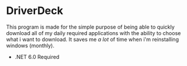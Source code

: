 # DriverDeck
This program is made for the simple purpose of being able to quickly download all of my daily required applications
with the ability to choose what i want to download.
It saves me *a lot* of time when i'm reinstalling windows (monthly).

- .NET 6.0 Required
